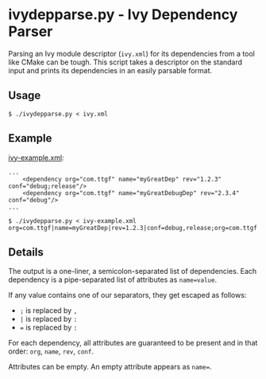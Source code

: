 # ivydepparse.py - Ivy Dependency Parser

Parsing an Ivy module descriptor (`ivy.xml`) for its dependencies from a tool like CMake can be
tough. This script takes a descriptor on the standard input and prints its dependencies in an easily
parsable format.

## Usage

```
$ ./ivydepparse.py < ivy.xml
```

## Example

[ivy-example.xml](ivy-example.xml):

```
...
    <dependency org="com.ttgf" name="myGreatDep" rev="1.2.3" conf="debug;release"/>
    <dependency org="com.ttgf" name="myGreatDebugDep" rev="2.3.4" conf="debug"/>
...
```

```
$ ./ivydepparse.py < ivy-example.xml
org=com.ttgf|name=myGreatDep|rev=1.2.3|conf=debug,release;org=com.ttgf|name=myGreatDebugDep|rev=2.3.4|conf=debug
```

## Details

The output is a one-liner, a semicolon-separated list of dependencies. Each dependency is a
pipe-separated list of attributes as `name=value`.

If any value contains one of our separators, they get escaped as follows:

* `;` is replaced by `,`
* `|` is replaced by `:`
* `=` is replaced by `:`

For each dependency, all attributes are guaranteed to be present and in that order: `org`, `name`,
`rev`, `conf`.

Attributes can be empty. An empty attribute appears as `name=`.
